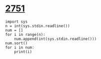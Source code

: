 # [2751](https://www.acmicpc.net/problem/2751)

```
import sys
n = int(sys.stdin.readline())
num = []
for i in range(n):
    num.append(int(sys.stdin.readline()))
num.sort()
for i in num:
    print(i)
```

